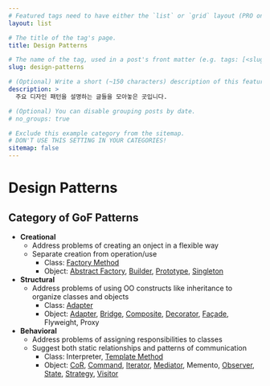 ```yaml
---
# Featured tags need to have either the `list` or `grid` layout (PRO only).
layout: list

# The title of the tag's page.
title: Design Patterns

# The name of the tag, used in a post's front matter (e.g. tags: [<slug>]).
slug: design-patterns

# (Optional) Write a short (~150 characters) description of this featured tag.
description: >
  주요 디자인 패턴을 설명하는 글들을 모아놓은 곳입니다.

# (Optional) You can disable grouping posts by date.
# no_groups: true

# Exclude this example category from the sitemap.
# DON'T USE THIS SETTING IN YOUR CATEGORIES!
sitemap: false
---
```


# Design Patterns

## Category of GoF Patterns
- **Creational**
  - Address problems of creating an onject in a flexible way
  - Separate creation from operation/use
    - Class: [Factory Method](./2023-10-11-factory-method)
    - Object: [Abstract Factory](./2023-10-11-abstract-factory),
              [Builder](./2023-12-24-builder),
              [Prototype](./2023-12-14-prototype),
              [Singleton](./2023-10-18-singleton)
- **Structural**
  - Address problems of using OO constructs like inheritance to organize classes and objects
    - Class: [Adapter](./2023-10-18-adapter)
    - Object: [Adapter](./2023-10-18-adapter),
              [Bridge](./2023-12-13-bridge),
              [Composite](./2023-12-14-composite),
              [Decorator](./2023-10-18-decorator),
              [Façade](./2023-10-18-façade),
              Flyweight,
              Proxy
- **Behavioral**
  - Address problems of assigning responsibilities to classes
  - Suggest both static relationships and patterns of communication
    - Class: Interpreter, [Template Method](./2023-12-25-template-method)
    - Object: [CoR](./2023-12-13-cor),
              [Command](./2023-10-11-command),
              [Iterator](./2023-10-18-iterator),
              [Mediator](./2023-10-20-mediator),
              Memento,
              [Observer](./2023-10-11-observer),
              [State](./2023-12-23-state),
              [Strategy](./2023-10-11-strategy),
              [Visitor](./2023-12-27-visitor)